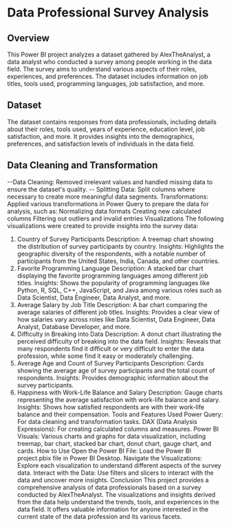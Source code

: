 # Data Professional Survey Analysis
## Overview
This Power BI project analyzes a dataset gathered by AlexTheAnalyst, a data analyst who conducted a survey among people working in the data field. The survey aims to understand various aspects of their roles, experiences, and preferences. The dataset includes information on job titles, tools used, programming languages, job satisfaction, and more.

## Dataset
The dataset contains responses from data professionals, including details about their roles, tools used, years of experience, education level, job satisfaction, and more. It provides insights into the demographics, preferences, and satisfaction levels of individuals in the data field.

## Data Cleaning and Transformation
--Data Cleaning: Removed irrelevant values and handled missing data to ensure the dataset's quality.
-- Splitting Data: Split columns where necessary to create more meaningful data segments.
Transformations: Applied various transformations in Power Query to prepare the data for analysis, such as:
Normalizing data formats
Creating new calculated columns
Filtering out outliers and invalid entries
Visualizations
The following visualizations were created to provide insights into the survey data:

1. Country of Survey Participants
Description: A treemap chart showing the distribution of survey participants by country.
Insights: Highlights the geographic diversity of the respondents, with a notable number of participants from the United States, India, Canada, and other countries.
2. Favorite Programming Language
Description: A stacked bar chart displaying the favorite programming languages among different job titles.
Insights: Shows the popularity of programming languages like Python, R, SQL, C++, JavaScript, and Java among various roles such as Data Scientist, Data Engineer, Data Analyst, and more.
3. Average Salary by Job Title
Description: A bar chart comparing the average salaries of different job titles.
Insights: Provides a clear view of how salaries vary across roles like Data Scientist, Data Engineer, Data Analyst, Database Developer, and more.
4. Difficulty in Breaking into Data
Description: A donut chart illustrating the perceived difficulty of breaking into the data field.
Insights: Reveals that many respondents find it difficult or very difficult to enter the data profession, while some find it easy or moderately challenging.
5. Average Age and Count of Survey Participants
Description: Cards showing the average age of survey participants and the total count of respondents.
Insights: Provides demographic information about the survey participants.
6. Happiness with Work-Life Balance and Salary
Description: Gauge charts representing the average satisfaction with work-life balance and salary.
Insights: Shows how satisfied respondents are with their work-life balance and their compensation.
Tools and Features Used
Power Query: For data cleaning and transformation tasks.
DAX (Data Analysis Expressions): For creating calculated columns and measures.
Power BI Visuals: Various charts and graphs for data visualization, including treemap, bar chart, stacked bar chart, donut chart, gauge chart, and cards.
How to Use
Open the Power BI File: Load the Power BI project.pbix file in Power BI Desktop.
Navigate the Visualizations: Explore each visualization to understand different aspects of the survey data.
Interact with the Data: Use filters and slicers to interact with the data and uncover more insights.
Conclusion
This project provides a comprehensive analysis of data professionals based on a survey conducted by AlexTheAnalyst. The visualizations and insights derived from the data help understand the trends, tools, and experiences in the data field. It offers valuable information for anyone interested in the current state of the data profession and its various facets.

